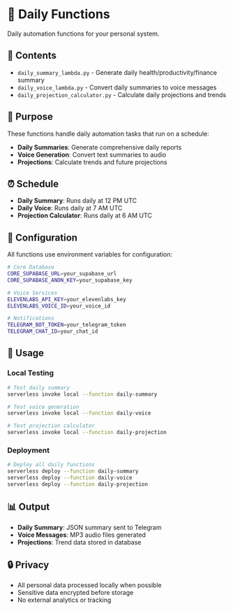 # 📅 Daily Functions

Daily automation functions for your personal system.

## 📁 Contents

- `daily_summary_lambda.py` - Generate daily health/productivity/finance summary
- `daily_voice_lambda.py` - Convert daily summaries to voice messages
- `daily_projection_calculator.py` - Calculate daily projections and trends

## 🎯 Purpose

These functions handle daily automation tasks that run on a schedule:

- **Daily Summaries**: Generate comprehensive daily reports
- **Voice Generation**: Convert text summaries to audio
- **Projections**: Calculate trends and future projections

## ⏰ Schedule

- **Daily Summary**: Runs daily at 12 PM UTC
- **Daily Voice**: Runs daily at 7 AM UTC  
- **Projection Calculator**: Runs daily at 6 AM UTC

## 🔧 Configuration

All functions use environment variables for configuration:

```bash
# Core Database
CORE_SUPABASE_URL=your_supabase_url
CORE_SUPABASE_ANON_KEY=your_supabase_key

# Voice Services
ELEVENLABS_API_KEY=your_elevenlabs_key
ELEVENLABS_VOICE_ID=your_voice_id

# Notifications
TELEGRAM_BOT_TOKEN=your_telegram_token
TELEGRAM_CHAT_ID=your_chat_id
```

## 🚀 Usage

### Local Testing

```bash
# Test daily summary
serverless invoke local --function daily-summary

# Test voice generation
serverless invoke local --function daily-voice

# Test projection calculator
serverless invoke local --function daily-projection
```

### Deployment

```bash
# Deploy all daily functions
serverless deploy --function daily-summary
serverless deploy --function daily-voice
serverless deploy --function daily-projection
```

## 📊 Output

- **Daily Summary**: JSON summary sent to Telegram
- **Voice Messages**: MP3 audio files generated
- **Projections**: Trend data stored in database

## 🔒 Privacy

- All personal data processed locally when possible
- Sensitive data encrypted before storage
- No external analytics or tracking
